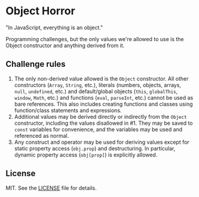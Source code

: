 # Object Horror

"In JavaScript, everything is an object."

Programming challenges, but the only values we're allowed to use is the Object constructor and anything derived from it.

## Challenge rules

1. The only non-derived value allowed is the `Object` constructor. All other constructors (`Array`, `String`, etc.), literals (numbers, objects, arrays, `null`, `undefined`, etc.) and default/global objects (`this`, `globalThis`, `window`, `Math`, etc.) and functions (`eval`, `parseInt`, etc.) cannot be used as bare references. This also includes creating functions and classes using function/class statements and expressions.
2. Additional values may be derived directly or indirectly from the `Object` constructor, including the values disallowed in #1. They may be saved to `const` variables for convenience, and the variables may be used and referenced as normal.
3. Any construct and operator may be used for deriving values except for static property access (`obj.prop`) and destructuring. In particular, dynamic property access (`obj[prop]`) is explicitly allowed.

## License

MIT. See the [LICENSE](./LICENSE) file for details.
